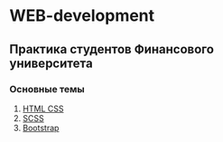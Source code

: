 # WEB-development


## Практика студентов Финансового университета


### Основные темы


1. [HTML CSS](https://github.com/VladimirAndropov/wd/blob/main/html/README.md)
2. [SCSS](https://github.com/VladimirAndropov/wd/blob/main/scss/README.md)
2. [Bootstrap](https://github.com/VladimirAndropov/wd/blob/main/bootstrap/README.md)